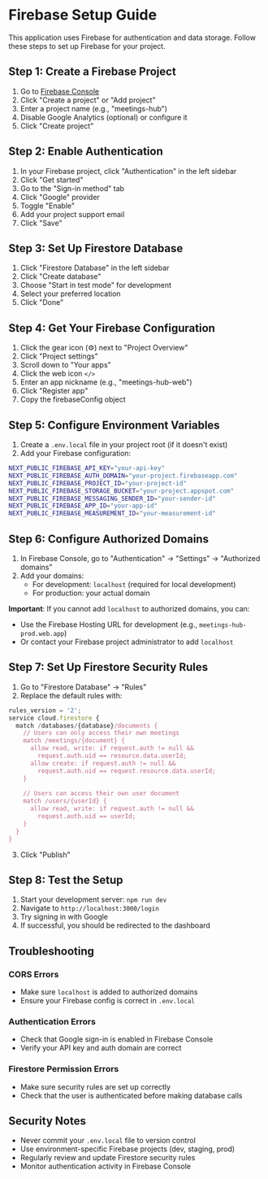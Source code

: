 # Firebase Setup Guide

This application uses Firebase for authentication and data storage. Follow these steps to set up Firebase for your project.

## Step 1: Create a Firebase Project

1. Go to [Firebase Console](https://console.firebase.google.com)
2. Click "Create a project" or "Add project"
3. Enter a project name (e.g., "meetings-hub")
4. Disable Google Analytics (optional) or configure it
5. Click "Create project"

## Step 2: Enable Authentication

1. In your Firebase project, click "Authentication" in the left sidebar
2. Click "Get started"
3. Go to the "Sign-in method" tab
4. Click "Google" provider
5. Toggle "Enable"
6. Add your project support email
7. Click "Save"

## Step 3: Set Up Firestore Database

1. Click "Firestore Database" in the left sidebar
2. Click "Create database"
3. Choose "Start in test mode" for development
4. Select your preferred location
5. Click "Done"

## Step 4: Get Your Firebase Configuration

1. Click the gear icon (⚙️) next to "Project Overview"
2. Click "Project settings"
3. Scroll down to "Your apps"
4. Click the web icon `</>`
5. Enter an app nickname (e.g., "meetings-hub-web")
6. Click "Register app"
7. Copy the firebaseConfig object

## Step 5: Configure Environment Variables

1. Create a `.env.local` file in your project root (if it doesn't exist)
2. Add your Firebase configuration:

```bash
NEXT_PUBLIC_FIREBASE_API_KEY="your-api-key"
NEXT_PUBLIC_FIREBASE_AUTH_DOMAIN="your-project.firebaseapp.com"
NEXT_PUBLIC_FIREBASE_PROJECT_ID="your-project-id"
NEXT_PUBLIC_FIREBASE_STORAGE_BUCKET="your-project.appspot.com"
NEXT_PUBLIC_FIREBASE_MESSAGING_SENDER_ID="your-sender-id"
NEXT_PUBLIC_FIREBASE_APP_ID="your-app-id"
NEXT_PUBLIC_FIREBASE_MEASUREMENT_ID="your-measurement-id"
```

## Step 6: Configure Authorized Domains

1. In Firebase Console, go to "Authentication" → "Settings" → "Authorized domains"
2. Add your domains:
   - For development: `localhost` (required for local development)
   - For production: your actual domain

**Important**: If you cannot add `localhost` to authorized domains, you can:
- Use the Firebase Hosting URL for development (e.g., `meetings-hub-prod.web.app`)
- Or contact your Firebase project administrator to add `localhost`

## Step 7: Set Up Firestore Security Rules

1. Go to "Firestore Database" → "Rules"
2. Replace the default rules with:

```javascript
rules_version = '2';
service cloud.firestore {
  match /databases/{database}/documents {
    // Users can only access their own meetings
    match /meetings/{document} {
      allow read, write: if request.auth != null && 
        request.auth.uid == resource.data.userId;
      allow create: if request.auth != null && 
        request.auth.uid == request.resource.data.userId;
    }
    
    // Users can access their own user document
    match /users/{userId} {
      allow read, write: if request.auth != null && 
        request.auth.uid == userId;
    }
  }
}
```

3. Click "Publish"

## Step 8: Test the Setup

1. Start your development server: `npm run dev`
2. Navigate to `http://localhost:3000/login`
3. Try signing in with Google
4. If successful, you should be redirected to the dashboard

## Troubleshooting

### CORS Errors
- Make sure `localhost` is added to authorized domains
- Ensure your Firebase config is correct in `.env.local`

### Authentication Errors
- Check that Google sign-in is enabled in Firebase Console
- Verify your API key and auth domain are correct

### Firestore Permission Errors
- Make sure security rules are set up correctly
- Check that the user is authenticated before making database calls

## Security Notes

- Never commit your `.env.local` file to version control
- Use environment-specific Firebase projects (dev, staging, prod)
- Regularly review and update Firestore security rules
- Monitor authentication activity in Firebase Console